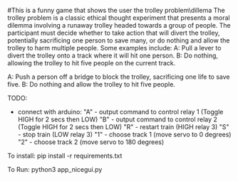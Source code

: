 #This is a funny game that shows the user the trolley problem\dillema
The trolley problem is a classic ethical thought experiment that presents a moral dilemma involving a runaway trolley headed towards a group of people. The participant must decide whether to take action that will divert the trolley, potentially sacrificing one person to save many, or do nothing and allow the trolley to harm multiple people. 
Some examples include:
A: Pull a lever to divert the trolley onto a track where it will hit one person.
B: Do nothing, allowing the trolley to hit five people on the current track.

A: Push a person off a bridge to block the trolley, sacrificing one life to save five.
B: Do nothing and allow the trolley to hit five people.

TODO:
- connect with arduino:
"A" - output command to control relay 1 (Toggle HIGH for 2 secs then LOW) 
"B" - output command to control relay 2 (Toggle HIGH for 2 secs then LOW) 
"R" - restart train (HIGH relay 3)
"S" - stop train (LOW relay 3)
"1" - choose track 1 (move servo to 0 degrees)
"2" - choose track 2 (move servo to 180 degrees)

To install:
pip install -r requirements.txt

To Run:
python3 app_nicegui.py
